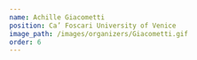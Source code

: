 ```yaml
---
name: Achille Giacometti
position: Ca’ Foscari University of Venice
image_path: /images/organizers/Giacometti.gif
order: 6
---
```


